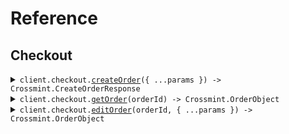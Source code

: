 # Reference

## Checkout

<details><summary><code>client.checkout.<a href="/src/api/resources/checkout/client/Client.ts">createOrder</a>({ ...params }) -> Crossmint.CreateOrderResponse</code></summary>
<dl>
<dd>

#### 📝 Description

<dl>
<dd>

<dl>
<dd>

Creates a new order that can be used to complete a headless checkout.

</dd>
</dl>
</dd>
</dl>

#### 🔌 Usage

<dl>
<dd>

<dl>
<dd>

```typescript
await client.checkout.createOrder({
    payment: {
        method: Crossmint.EvmPaymentMethods.ArbitrumSepolia,
        currency: Crossmint.EvmPaymentCurrency.Eth,
    },
    lineItems: {
        collectionLocator: "crossmint:<collectionId>",
    },
});
```

</dd>
</dl>
</dd>
</dl>

#### ⚙️ Parameters

<dl>
<dd>

<dl>
<dd>

**request:** `Crossmint.CheckoutCreateOrderRequest`

</dd>
</dl>

<dl>
<dd>

**requestOptions:** `Checkout.RequestOptions`

</dd>
</dl>
</dd>
</dl>

</dd>
</dl>
</details>

<details><summary><code>client.checkout.<a href="/src/api/resources/checkout/client/Client.ts">getOrder</a>(orderId) -> Crossmint.OrderObject</code></summary>
<dl>
<dd>

#### 📝 Description

<dl>
<dd>

<dl>
<dd>

Get specific order by ID

</dd>
</dl>
</dd>
</dl>

#### 🔌 Usage

<dl>
<dd>

<dl>
<dd>

```typescript
await client.checkout.getOrder("orderId");
```

</dd>
</dl>
</dd>
</dl>

#### ⚙️ Parameters

<dl>
<dd>

<dl>
<dd>

**orderId:** `string`

This is the identifier for the order with UUID format.

**Example:** `9c82ef99-617f-497d-9abb-fd355291681b`

</dd>
</dl>

<dl>
<dd>

**requestOptions:** `Checkout.RequestOptions`

</dd>
</dl>
</dd>
</dl>

</dd>
</dl>
</details>

<details><summary><code>client.checkout.<a href="/src/api/resources/checkout/client/Client.ts">editOrder</a>(orderId, { ...params }) -> Crossmint.OrderObject</code></summary>
<dl>
<dd>

#### 📝 Description

<dl>
<dd>

<dl>
<dd>

Edit an existing order. You can update the recipient, the payment method, and/or the locale.

</dd>
</dl>
</dd>
</dl>

#### 🔌 Usage

<dl>
<dd>

<dl>
<dd>

```typescript
await client.checkout.editOrder("orderId");
```

</dd>
</dl>
</dd>
</dl>

#### ⚙️ Parameters

<dl>
<dd>

<dl>
<dd>

**orderId:** `string`

This is the identifier for the order with UUID format.

**Example:** `9c82ef99-617f-497d-9abb-fd355291681b`

</dd>
</dl>

<dl>
<dd>

**request:** `Crossmint.OrderDto`

</dd>
</dl>

<dl>
<dd>

**requestOptions:** `Checkout.RequestOptions`

</dd>
</dl>
</dd>
</dl>

</dd>
</dl>
</details>
